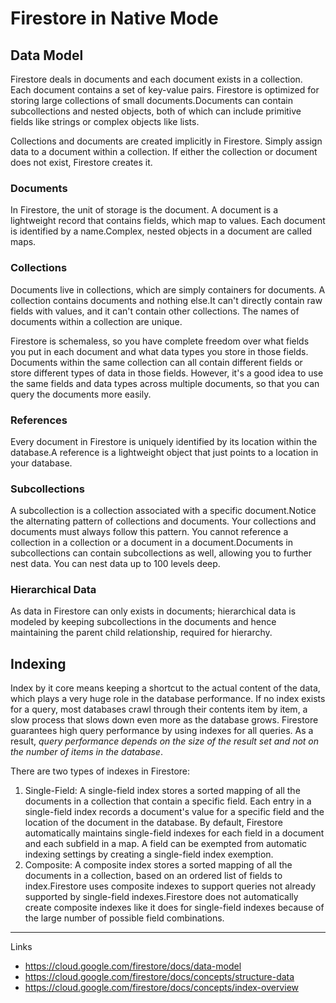 # Firestore in Native Mode

## Data Model

Firestore deals in documents and each document exists in a collection. Each document contains a set of key-value pairs. Firestore is optimized for storing large collections of small documents.Documents can contain subcollections and nested objects, both of which can include primitive fields like strings or complex objects like lists.

Collections and documents are created implicitly in Firestore. Simply assign data to a document within a collection. If either the collection or document does not exist, Firestore creates it.

### Documents

In Firestore, the unit of storage is the document. A document is a lightweight record that contains fields, which map to values. Each document is identified by a name.Complex, nested objects in a document are called maps.

### Collections

Documents live in collections, which are simply containers for documents. A collection contains documents and nothing else.It can't directly contain raw fields with values, and it can't contain other collections. The names of documents within a collection are unique. 

Firestore is schemaless, so you have complete freedom over what fields you put in each document and what data types you store in those fields. Documents within the same collection can all contain different fields or store different types of data in those fields. However, it's a good idea to use the same fields and data types across multiple documents, so that you can query the documents more easily.

### References

Every document in Firestore is uniquely identified by its location within the database.A reference is a lightweight object that just points to a location in your database. 

### Subcollections

A subcollection is a collection associated with a specific document.Notice the alternating pattern of collections and documents. Your collections and documents must always follow this pattern. You cannot reference a collection in a collection or a document in a document.Documents in subcollections can contain subcollections as well, allowing you to further nest data. You can nest data up to 100 levels deep.

### Hierarchical Data

As data in Firestore can only exists in documents; hierarchical data is modeled by keeping subcollections in the documents and hence maintaining the parent child relationship, required for hierarchy.

## Indexing

Index by it core means keeping a shortcut to the actual content of the data, which plays a very huge role in the database performance. If no index exists for a query, most databases crawl through their contents item by item, a slow process that slows down even more as the database grows. Firestore guarantees high query performance by using indexes for all queries. As a result, *query performance depends on the size of the result set and not on the number of items in the database*.

There are two types of indexes in Firestore:

1. Single-Field: A single-field index stores a sorted mapping of all the documents in a collection that contain a specific field. Each entry in a single-field index records a document's value for a specific field and the location of the document in the database. By default, Firestore automatically maintains single-field indexes for each field in a document and each subfield in a map. A field can be exempted from automatic indexing settings by creating a single-field index exemption.
2. Composite: A composite index stores a sorted mapping of all the documents in a collection, based on an ordered list of fields to index.Firestore uses composite indexes to support queries not already supported by single-field indexes.Firestore does not automatically create composite indexes like it does for single-field indexes because of the large number of possible field combinations.

---
Links

* <https://cloud.google.com/firestore/docs/data-model>
* <https://cloud.google.com/firestore/docs/concepts/structure-data>
* <https://cloud.google.com/firestore/docs/concepts/index-overview>
